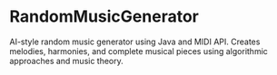 # RandomMusicGenerator
AI-style random music generator using Java and MIDI API. Creates melodies, harmonies, and complete musical pieces using algorithmic approaches and music theory.
